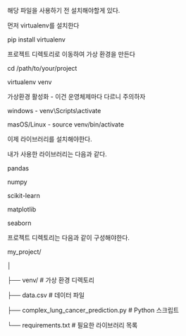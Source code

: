 해당 파일을 사용하기 전 설치해야할게 있다.

먼저 virtualenv를 설치한다

pip install virtualenv

프로젝트 디렉토리로 이동하여 가상 환경을 만든다

cd /path/to/your/project

virtualenv venv

가상환경 활성화 - 이건 운영체제마다 다르니 주의하자

windows - venv\Scripts\activate

masOS/Linux - source venv/bin/activate

이제 라이브러리를 설치해야한다.

내가 사용한 라이브러리는 다음과 같다.

pandas

numpy

scikit-learn

matplotlib

seaborn

프로젝트 디렉토리는 다음과 같이 구성해야한다.

my_project/

│

├── venv/                 # 가상 환경 디렉토리

├── data.csv              # 데이터 파일

├── complex_lung_cancer_prediction.py  # Python 스크립트

└── requirements.txt      # 필요한 라이브러리 목록


